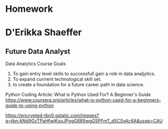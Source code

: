 # Homework
# D'Erikka Shaeffer
## Future Data Analyst
Data Analytics Course Goals
1. To gain entry level skills to successfull gain a role in data analjytics. 
2. To expand currrent technological skill set. 
3. to create a foundation for a future career path in data science. 

Python Coding Article:
What is Python Used For? A Beginner's Guide
https://www.coursera.org/articles/what-is-python-used-for-a-beginners-guide-to-using-python



https://encrypted-tbn0.gstatic.com/images?q=tbn:ANd9GcTPaHfwjKxoJPggG689wgG5PFmT_d5CSvAc6A&usqp=CAU